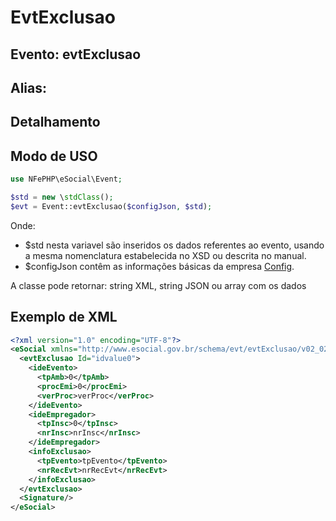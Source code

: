 # EvtExclusao

## Evento: evtExclusao

## Alias: 


## Detalhamento





## Modo de USO

```php
use NFePHP\eSocial\Event;

$std = new \stdClass();
$evt = Event::evtExclusao($configJson, $std);
```

Onde:
- $std nesta variavel são inseridos os dados referentes ao evento, usando a mesma nomenclatura estabelecida no XSD ou descrita no manual.
- $configJson contêm as informações básicas da empresa [Config](Config.md).

A classe pode retornar: string XML, string JSON ou array com os dados


## Exemplo de XML

```xml
<?xml version="1.0" encoding="UTF-8"?>
<eSocial xmlns="http://www.esocial.gov.br/schema/evt/evtExclusao/v02_02_01" xmlns:xsi="http://www.w3.org/2001/XMLSchema-instance" xsi:schemaLocation="http://www.esocial.gov.br/schema/evt/evtExclusao/v02_02_01 ../schemes/evtExclusao.xsd ">
  <evtExclusao Id="idvalue0">
    <ideEvento>
      <tpAmb>0</tpAmb>
      <procEmi>0</procEmi>
      <verProc>verProc</verProc>
    </ideEvento>
    <ideEmpregador>
      <tpInsc>0</tpInsc>
      <nrInsc>nrInsc</nrInsc>
    </ideEmpregador>
    <infoExclusao>
      <tpEvento>tpEvento</tpEvento>
      <nrRecEvt>nrRecEvt</nrRecEvt>
    </infoExclusao>
  </evtExclusao>
  <Signature/>
</eSocial>

```

